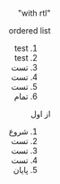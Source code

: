 <div dir="rtl" style="text-align: right">

"with rtl"
  
ordered list

1. test
2. test
3. تست
4. تست
5. تست
6. تمام

از اول 
1. شروع
2. تست
3. تست
4. تست
5. پایان
</div>
